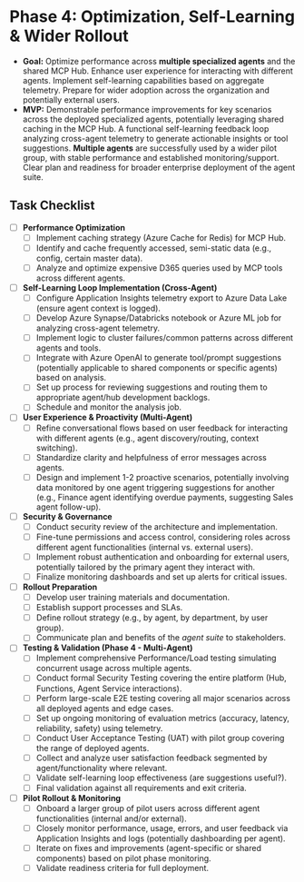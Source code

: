 # Phase 4: Optimization, Self-Learning & Wider Rollout

*   **Goal:** Optimize performance across **multiple specialized agents** and the shared MCP Hub. Enhance user experience for interacting with different agents. Implement self-learning capabilities based on aggregate telemetry. Prepare for wider adoption across the organization and potentially external users.
*   **MVP:** Demonstrable performance improvements for key scenarios across the deployed specialized agents, potentially leveraging shared caching in the MCP Hub. A functional self-learning feedback loop analyzing cross-agent telemetry to generate actionable insights or tool suggestions. **Multiple agents** are successfully used by a wider pilot group, with stable performance and established monitoring/support. Clear plan and readiness for broader enterprise deployment of the agent suite.

## Task Checklist

-   [ ] **Performance Optimization**
    -   [ ] Implement caching strategy (Azure Cache for Redis) for MCP Hub.
    -   [ ] Identify and cache frequently accessed, semi-static data (e.g., config, certain master data).
    -   [ ] Analyze and optimize expensive D365 queries used by MCP tools across different agents.
-   [ ] **Self-Learning Loop Implementation (Cross-Agent)**
    -   [ ] Configure Application Insights telemetry export to Azure Data Lake (ensure agent context is logged).
    -   [ ] Develop Azure Synapse/Databricks notebook or Azure ML job for analyzing cross-agent telemetry.
    -   [ ] Implement logic to cluster failures/common patterns across different agents and tools.
    -   [ ] Integrate with Azure OpenAI to generate tool/prompt suggestions (potentially applicable to shared components or specific agents) based on analysis.
    -   [ ] Set up process for reviewing suggestions and routing them to appropriate agent/hub development backlogs.
    -   [ ] Schedule and monitor the analysis job.
-   [ ] **User Experience & Proactivity (Multi-Agent)**
    -   [ ] Refine conversational flows based on user feedback for interacting with different agents (e.g., agent discovery/routing, context switching).
    -   [ ] Standardize clarity and helpfulness of error messages across agents.
    -   [ ] Design and implement 1-2 proactive scenarios, potentially involving data monitored by one agent triggering suggestions for another (e.g., Finance agent identifying overdue payments, suggesting Sales agent follow-up).
-   [ ] **Security & Governance**
    -   [ ] Conduct security review of the architecture and implementation.
    -   [ ] Fine-tune permissions and access control, considering roles across different agent functionalities (internal vs. external users).
    -   [ ] Implement robust authentication and onboarding for external users, potentially tailored by the primary agent they interact with.
    -   [ ] Finalize monitoring dashboards and set up alerts for critical issues.
-   [ ] **Rollout Preparation**
    -   [ ] Develop user training materials and documentation.
    -   [ ] Establish support processes and SLAs.
    -   [ ] Define rollout strategy (e.g., by agent, by department, by user group).
    -   [ ] Communicate plan and benefits of the *agent suite* to stakeholders.
-   [ ] **Testing & Validation (Phase 4 - Multi-Agent)**
    *   [ ] Implement comprehensive Performance/Load testing simulating concurrent usage across multiple agents.
    *   [ ] Conduct formal Security Testing covering the entire platform (Hub, Functions, Agent Service interactions).
    *   [ ] Perform large-scale E2E testing covering all major scenarios across all deployed agents and edge cases.
    *   [ ] Set up ongoing monitoring of evaluation metrics (accuracy, latency, reliability, safety) using telemetry.
    *   [ ] Conduct User Acceptance Testing (UAT) with pilot group covering the range of deployed agents.
    *   [ ] Collect and analyze user satisfaction feedback segmented by agent/functionality where relevant.
    *   [ ] Validate self-learning loop effectiveness (are suggestions useful?).
    *   [ ] Final validation against all requirements and exit criteria.
-   [ ] **Pilot Rollout & Monitoring**
    -   [ ] Onboard a larger group of pilot users across different agent functionalities (internal and/or external).
    -   [ ] Closely monitor performance, usage, errors, and user feedback via Application Insights and logs (potentially dashboarding per agent).
    -   [ ] Iterate on fixes and improvements (agent-specific or shared components) based on pilot phase monitoring.
    -   [ ] Validate readiness criteria for full deployment.
